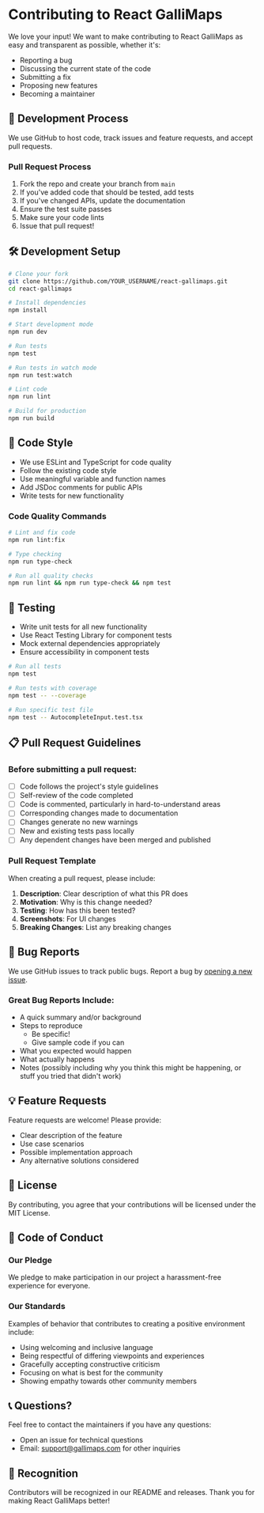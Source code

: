 # Contributing to React GalliMaps

We love your input! We want to make contributing to React GalliMaps as easy and transparent as possible, whether it's:

- Reporting a bug
- Discussing the current state of the code
- Submitting a fix
- Proposing new features
- Becoming a maintainer

## 🚀 Development Process

We use GitHub to host code, track issues and feature requests, and accept pull requests.

### Pull Request Process

1. Fork the repo and create your branch from `main`
2. If you've added code that should be tested, add tests
3. If you've changed APIs, update the documentation
4. Ensure the test suite passes
5. Make sure your code lints
6. Issue that pull request!

## 🛠️ Development Setup

```bash
# Clone your fork
git clone https://github.com/YOUR_USERNAME/react-gallimaps.git
cd react-gallimaps

# Install dependencies
npm install

# Start development mode
npm run dev

# Run tests
npm test

# Run tests in watch mode
npm run test:watch

# Lint code
npm run lint

# Build for production
npm run build
```

## 📝 Code Style

- We use ESLint and TypeScript for code quality
- Follow the existing code style
- Use meaningful variable and function names
- Add JSDoc comments for public APIs
- Write tests for new functionality

### Code Quality Commands

```bash
# Lint and fix code
npm run lint:fix

# Type checking
npm run type-check

# Run all quality checks
npm run lint && npm run type-check && npm test
```

## 🧪 Testing

- Write unit tests for all new functionality
- Use React Testing Library for component tests
- Mock external dependencies appropriately
- Ensure accessibility in component tests

```bash
# Run all tests
npm test

# Run tests with coverage
npm test -- --coverage

# Run specific test file
npm test -- AutocompleteInput.test.tsx
```

## 📋 Pull Request Guidelines

### Before submitting a pull request:

- [ ] Code follows the project's style guidelines
- [ ] Self-review of the code completed
- [ ] Code is commented, particularly in hard-to-understand areas
- [ ] Corresponding changes made to documentation
- [ ] Changes generate no new warnings
- [ ] New and existing tests pass locally
- [ ] Any dependent changes have been merged and published

### Pull Request Template

When creating a pull request, please include:

1. **Description**: Clear description of what this PR does
2. **Motivation**: Why is this change needed?
3. **Testing**: How has this been tested?
4. **Screenshots**: For UI changes
5. **Breaking Changes**: List any breaking changes

## 🐛 Bug Reports

We use GitHub issues to track public bugs. Report a bug by [opening a new issue](https://github.com/rudalkunwar/react-gallimaps/issues).

### Great Bug Reports Include:

- A quick summary and/or background
- Steps to reproduce
  - Be specific!
  - Give sample code if you can
- What you expected would happen
- What actually happens
- Notes (possibly including why you think this might be happening, or stuff you tried that didn't work)

## 💡 Feature Requests

Feature requests are welcome! Please provide:

- Clear description of the feature
- Use case scenarios
- Possible implementation approach
- Any alternative solutions considered

## 📄 License

By contributing, you agree that your contributions will be licensed under the MIT License.

## 🤝 Code of Conduct

### Our Pledge

We pledge to make participation in our project a harassment-free experience for everyone.

### Our Standards

Examples of behavior that contributes to creating a positive environment include:

- Using welcoming and inclusive language
- Being respectful of differing viewpoints and experiences
- Gracefully accepting constructive criticism
- Focusing on what is best for the community
- Showing empathy towards other community members

## 📞 Questions?

Feel free to contact the maintainers if you have any questions:

- Open an issue for technical questions
- Email: support@gallimaps.com for other inquiries

## 🙏 Recognition

Contributors will be recognized in our README and releases. Thank you for making React GalliMaps better!
